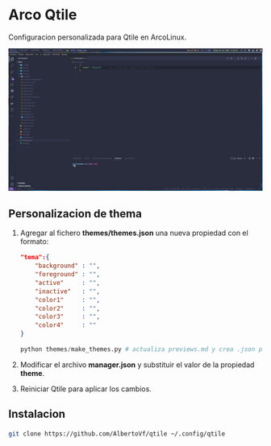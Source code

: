 # Arco Qtile

Configuracion personalizada para Qtile en ArcoLinux.

![wall](./wall.jpg)

## Personalizacion de thema

1. Agregar al fichero __themes/themes.json__ una nueva propiedad con el formato:

    ```json
    "tema":{
        "background" : "",
        "foreground" : "",
        "active"     : "",
        "inactive"   : "",
        "color1"     : "",
        "color2"     : "",
        "color3"     : "",
        "color4"     : ""
    }
    ```

    ```python
    python themes/make_themes.py # actualiza previews.md y crea .json para cada thema
    ```

2. Modificar el archivo __manager.json__ y substituir el valor de la propiedad **theme**.
3. Reiniciar Qtile para aplicar los cambios.

## Instalacion

```bash
git clone https://github.com/AlbertoVf/qtile ~/.config/qtile
```
